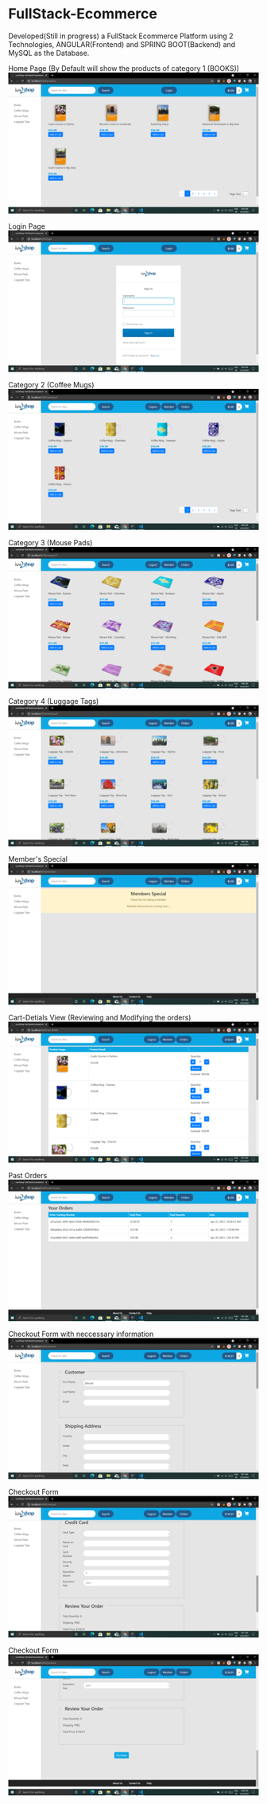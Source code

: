 # FullStack-Ecommerce

Developed(Still in progress) a FullStack Ecommerce Platform using 2 Technologies,
ANGULAR(Frontend) and SPRING BOOT(Backend) and MySQL as the Database.

Home Page (By Default will show the products of category 1 (BOOKS))
![](/images/Screenshot%20(129).png)


Login Page
![](/images/Screenshot%20(130).png)



Category 2 (Coffee Mugs)
![](/images/Screenshot%20(132).png)



Category 3 (Mouse Pads)
![](/images/Screenshot%20(133).png)



Category 4 (Luggage Tags)
![](/images/Screenshot%20(134).png)


Member's Special
![](/images/Screenshot%20(135).png)




Cart-Detials View (Reviewing and Modifying the orders)
![](/images/Screenshot%20(137).png)



Past Orders
![](/images/Screenshot%20(136).png)



Checkout Form with neccessary information
![](/images/Screenshot%20(138).png)



Checkout Form
![](/images/Screenshot%20(139).png)



Checkout Form
![](/images/Screenshot%20(140).png)
